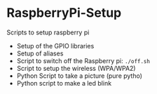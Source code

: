 RaspberryPi-Setup
=================

Scripts to setup raspberry pi


* Setup of the GPIO libraries
* Setup of aliases
* Script to switch off the Raspberry pi: `./off.sh`
* Script to setup the wireless (WPA/WPA2)
* Python Script to take a picture (pure pytho)
* Python script to make a led blink
